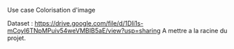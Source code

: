 Use case Colorisation d'image 

Dataset : https://drive.google.com/file/d/1Dli1s-mCoyI6TNpMPuiv54weVMBIB5aE/view?usp=sharing
A mettre a la racine du projet.
